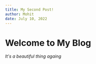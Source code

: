 ```yaml
---
title: My Second Post!
author: Mohit
date: July 10, 2022
---
```


# Welcome to My Blog

*It's a beautiful thing againg*